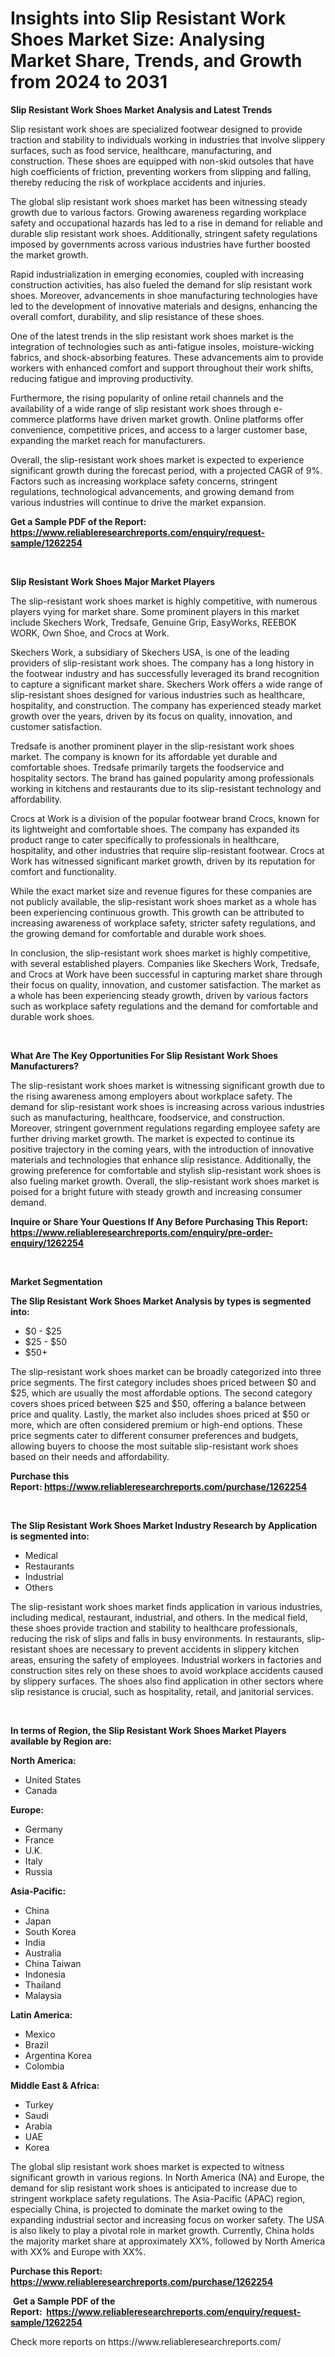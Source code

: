<p><h1>Insights into Slip Resistant Work Shoes Market Size: Analysing Market Share, Trends, and Growth from 2024 to 2031</h1></p><p><strong>Slip Resistant Work Shoes Market Analysis and Latest Trends</strong></p>
<p><p>Slip resistant work shoes are specialized footwear designed to provide traction and stability to individuals working in industries that involve slippery surfaces, such as food service, healthcare, manufacturing, and construction. These shoes are equipped with non-skid outsoles that have high coefficients of friction, preventing workers from slipping and falling, thereby reducing the risk of workplace accidents and injuries.</p><p>The global slip resistant work shoes market has been witnessing steady growth due to various factors. Growing awareness regarding workplace safety and occupational hazards has led to a rise in demand for reliable and durable slip resistant work shoes. Additionally, stringent safety regulations imposed by governments across various industries have further boosted the market growth.</p><p>Rapid industrialization in emerging economies, coupled with increasing construction activities, has also fueled the demand for slip resistant work shoes. Moreover, advancements in shoe manufacturing technologies have led to the development of innovative materials and designs, enhancing the overall comfort, durability, and slip resistance of these shoes.</p><p>One of the latest trends in the slip resistant work shoes market is the integration of technologies such as anti-fatigue insoles, moisture-wicking fabrics, and shock-absorbing features. These advancements aim to provide workers with enhanced comfort and support throughout their work shifts, reducing fatigue and improving productivity.</p><p>Furthermore, the rising popularity of online retail channels and the availability of a wide range of slip resistant work shoes through e-commerce platforms have driven market growth. Online platforms offer convenience, competitive prices, and access to a larger customer base, expanding the market reach for manufacturers.</p><p>Overall, the slip-resistant work shoes market is expected to experience significant growth during the forecast period, with a projected CAGR of 9%. Factors such as increasing workplace safety concerns, stringent regulations, technological advancements, and growing demand from various industries will continue to drive the market expansion.</p></p>
<p><strong>Get a Sample PDF of the Report:&nbsp; <a href="https://www.reliableresearchreports.com/enquiry/request-sample/1262254">https://www.reliableresearchreports.com/enquiry/request-sample/1262254</a></strong></p>
<p>&nbsp;</p>
<p><strong>Slip Resistant Work Shoes Major Market Players</strong></p>
<p><p>The slip-resistant work shoes market is highly competitive, with numerous players vying for market share. Some prominent players in this market include Skechers Work, Tredsafe, Genuine Grip, EasyWorks, REEBOK WORK, Own Shoe, and Crocs at Work. </p><p>Skechers Work, a subsidiary of Skechers USA, is one of the leading providers of slip-resistant work shoes. The company has a long history in the footwear industry and has successfully leveraged its brand recognition to capture a significant market share. Skechers Work offers a wide range of slip-resistant shoes designed for various industries such as healthcare, hospitality, and construction. The company has experienced steady market growth over the years, driven by its focus on quality, innovation, and customer satisfaction.</p><p>Tredsafe is another prominent player in the slip-resistant work shoes market. The company is known for its affordable yet durable and comfortable shoes. Tredsafe primarily targets the foodservice and hospitality sectors. The brand has gained popularity among professionals working in kitchens and restaurants due to its slip-resistant technology and affordability.</p><p>Crocs at Work is a division of the popular footwear brand Crocs, known for its lightweight and comfortable shoes. The company has expanded its product range to cater specifically to professionals in healthcare, hospitality, and other industries that require slip-resistant footwear. Crocs at Work has witnessed significant market growth, driven by its reputation for comfort and functionality.</p><p>While the exact market size and revenue figures for these companies are not publicly available, the slip-resistant work shoes market as a whole has been experiencing continuous growth. This growth can be attributed to increasing awareness of workplace safety, stricter safety regulations, and the growing demand for comfortable and durable work shoes.</p><p>In conclusion, the slip-resistant work shoes market is highly competitive, with several established players. Companies like Skechers Work, Tredsafe, and Crocs at Work have been successful in capturing market share through their focus on quality, innovation, and customer satisfaction. The market as a whole has been experiencing steady growth, driven by various factors such as workplace safety regulations and the demand for comfortable and durable work shoes.</p></p>
<p>&nbsp;</p>
<p><strong>What Are The Key Opportunities For Slip Resistant Work Shoes Manufacturers?</strong></p>
<p><p>The slip-resistant work shoes market is witnessing significant growth due to the rising awareness among employers about workplace safety. The demand for slip-resistant work shoes is increasing across various industries such as manufacturing, healthcare, foodservice, and construction. Moreover, stringent government regulations regarding employee safety are further driving market growth. The market is expected to continue its positive trajectory in the coming years, with the introduction of innovative materials and technologies that enhance slip resistance. Additionally, the growing preference for comfortable and stylish slip-resistant work shoes is also fueling market growth. Overall, the slip-resistant work shoes market is poised for a bright future with steady growth and increasing consumer demand.</p></p>
<p><strong>Inquire or Share Your Questions If Any Before Purchasing This Report: <a href="https://www.reliableresearchreports.com/enquiry/pre-order-enquiry/1262254">https://www.reliableresearchreports.com/enquiry/pre-order-enquiry/1262254</a></strong></p>
<p>&nbsp;</p>
<p><strong>Market Segmentation</strong></p>
<p><strong>The Slip Resistant Work Shoes Market Analysis by types is segmented into:</strong></p>
<p><ul><li>$0 - $25</li><li>$25 - $50</li><li>$50+</li></ul></p>
<p><p>The slip-resistant work shoes market can be broadly categorized into three price segments. The first category includes shoes priced between $0 and $25, which are usually the most affordable options. The second category covers shoes priced between $25 and $50, offering a balance between price and quality. Lastly, the market also includes shoes priced at $50 or more, which are often considered premium or high-end options. These price segments cater to different consumer preferences and budgets, allowing buyers to choose the most suitable slip-resistant work shoes based on their needs and affordability.</p></p>
<p><strong>Purchase this Report:&nbsp;<a href="https://www.reliableresearchreports.com/purchase/1262254">https://www.reliableresearchreports.com/purchase/1262254</a></strong></p>
<p>&nbsp;</p>
<p><strong>The Slip Resistant Work Shoes Market Industry Research by Application is segmented into:</strong></p>
<p><ul><li>Medical</li><li>Restaurants</li><li>Industrial</li><li>Others</li></ul></p>
<p><p>The slip-resistant work shoes market finds application in various industries, including medical, restaurant, industrial, and others. In the medical field, these shoes provide traction and stability to healthcare professionals, reducing the risk of slips and falls in busy environments. In restaurants, slip-resistant shoes are necessary to prevent accidents in slippery kitchen areas, ensuring the safety of employees. Industrial workers in factories and construction sites rely on these shoes to avoid workplace accidents caused by slippery surfaces. The shoes also find application in other sectors where slip resistance is crucial, such as hospitality, retail, and janitorial services.</p></p>
<p>&nbsp;</p>
<p><strong>In terms of Region, the Slip Resistant Work Shoes Market Players available by Region are:</strong></p>
<p>
    <p> <strong> North America: </strong>
        <ul>
            <li>United States</li>
            <li>Canada</li>
        </ul>
        </p> 
    <p> <strong> Europe: </strong>
        <ul>
            <li>Germany</li>
            <li>France</li>
            <li>U.K.</li>
            <li>Italy</li>
            <li>Russia</li>
        </ul>
        </p> 
    <p> <strong> Asia-Pacific: </strong>
        <ul>
            <li>China</li>
            <li>Japan</li>
            <li>South Korea</li>
            <li>India</li>
            <li>Australia</li>
            <li>China Taiwan</li>
            <li>Indonesia</li>
            <li>Thailand</li>
            <li>Malaysia</li>
        </ul>
        </p> 
    <p> <strong> Latin America: </strong>
        <ul>
            <li>Mexico</li>
            <li>Brazil</li>
            <li>Argentina Korea</li>
            <li>Colombia</li>
        </ul>
        </p> 
    <p> <strong> Middle East & Africa: </strong>
        <ul>
            <li>Turkey</li>
            <li>Saudi</li>
            <li>Arabia</li>
            <li>UAE</li>
            <li>Korea</li>
        </ul>
    </p>
    </p>
<p><p>The global slip resistant work shoes market is expected to witness significant growth in various regions. In North America (NA) and Europe, the demand for slip resistant work shoes is anticipated to increase due to stringent workplace safety regulations. The Asia-Pacific (APAC) region, especially China, is projected to dominate the market owing to the expanding industrial sector and increasing focus on worker safety. The USA is also likely to play a pivotal role in market growth. Currently, China holds the majority market share at approximately XX%, followed by North America with XX% and Europe with XX%.</p></p>
<p><strong>Purchase this Report: <a href="https://www.reliableresearchreports.com/purchase/1262254">https://www.reliableresearchreports.com/purchase/1262254</a></strong></p>
<p>&nbsp;<strong>Get a Sample PDF of the Report:&nbsp;&nbsp;<a href="https://www.reliableresearchreports.com/enquiry/request-sample/1262254">https://www.reliableresearchreports.com/enquiry/request-sample/1262254</a></strong></p>
<p><strong></strong></p>
<p>Check more reports on https://www.reliableresearchreports.com/</p>